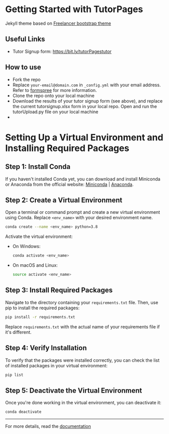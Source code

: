 Getting Started with TutorPages
=========================

Jekyll theme based on [Freelancer bootstrap theme ](http://startbootstrap.com/template-overviews/freelancer/)
## Useful Links
 - Tutor Signup form: https://bit.ly/tutorPagestutor
## How to use
 - Fork the repo
 - Replace `your-email@domain.com` in `_config.yml` with your email address. Refer to [formspree](http://formspree.io/) for more information.
 - Clone the repo onto your local machine
 - Download the results of your tutor signup form (see above), and replace the current tutorsignup.xlsx form in your local repo. Open and run the tutorUpload.py file on your local machine
 - 
# Setting Up a Virtual Environment and Installing Required Packages

## Step 1: Install Conda

If you haven't installed Conda yet, you can download and install Miniconda or Anaconda from the official website: [Miniconda](https://docs.conda.io/en/latest/miniconda.html) | [Anaconda](https://www.anaconda.com/products/distribution).

## Step 2: Create a Virtual Environment

Open a terminal or command prompt and create a new virtual environment using Conda. Replace `<env_name>` with your desired environment name.

```bash
conda create --name <env_name> python=3.8
```

Activate the virtual environment:

- On Windows:
  ```bash
  conda activate <env_name>
  ```

- On macOS and Linux:
  ```bash
  source activate <env_name>
  ```

## Step 3: Install Required Packages

Navigate to the directory containing your `requirements.txt` file. Then, use pip to install the required packages:

```bash
pip install -r requirements.txt
```

Replace `requirements.txt` with the actual name of your requirements file if it's different.

## Step 4: Verify Installation

To verify that the packages were installed correctly, you can check the list of installed packages in your virtual environment:

```bash
pip list
```

## Step 5: Deactivate the Virtual Environment

Once you're done working in the virtual environment, you can deactivate it:

```bash
conda deactivate
```

---------
For more details, read the [documentation](http://jekyllrb.com/)
